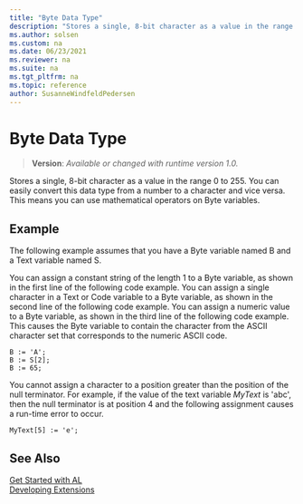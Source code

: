 ```yaml
---
title: "Byte Data Type"
description: "Stores a single, 8-bit character as a value in the range 0 to 255."
ms.author: solsen
ms.custom: na
ms.date: 06/23/2021
ms.reviewer: na
ms.suite: na
ms.tgt_pltfrm: na
ms.topic: reference
author: SusanneWindfeldPedersen
---
```

[//]: # (START>DO_NOT_EDIT)
[//]: # (IMPORTANT:Do not edit any of the content between here and the END>DO_NOT_EDIT.)
[//]: # (Any modifications should be made in the .xml files in the ModernDev repo.)
# Byte Data Type
> **Version**: _Available or changed with runtime version 1.0._

Stores a single, 8-bit character as a value in the range 0 to 255. You can easily convert this data type from a number to a character and vice versa. This means you can use mathematical operators on Byte variables.




[//]: # (IMPORTANT: END>DO_NOT_EDIT)

## Example

The following example assumes that you have a Byte variable named B and a Text variable named S.  
  
You can assign a constant string of the length 1 to a Byte variable, as shown in the first line of the following code example. You can assign a single character in a Text or Code variable to a Byte variable, as shown in the second line of the following code example. You can assign a numeric value to a Byte variable, as shown in the third line of the following code example. This causes the Byte variable to contain the character from the ASCII character set that corresponds to the numeric ASCII code.  
  
```al
B := 'A';  
B := S[2];  
B := 65;  
```  
  
You cannot assign a character to a position greater than the position of the null terminator. For example, if the value of the text variable *MyText* is 'abc', then the null terminator is at position 4 and the following assignment causes a run-time error to occur.  
  
```al
MyText[5] := 'e';  
```  
  
## See Also

[Get Started with AL](../../devenv-get-started.md)  
[Developing Extensions](../../devenv-dev-overview.md)  